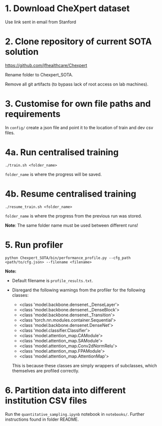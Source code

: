 # 1. Download CheXpert dataset 
Use link sent in email from Stanford

# 2. Clone repository of current SOTA solution
https://github.com/jfhealthcare/Chexpert

Rename folder to Chexpert_SOTA.

Remove all git artifacts (to bypass lack of root access on lab machines).

# 3. Customise for own file paths and requirements
In ```config/``` create a json file and point it to the location of train and dev csv files. 

# 4a. Run centralised training
```./train.sh <folder_name>```

```folder_name``` is where the progress will be saved.

# 4b. Resume centralised training
```./resume_train.sh <folder_name>```

```folder_name``` is where the progress from the previous run was stored. 

**Note**: The same folder name must be used between different runs!

# 5. Run profiler
```python Chexpert_SOTA/bin/performance_profile.py --cfg_path <path/to/cfg.json> --filename <filename>```

**Note:** 

- Default filename is ```profile_results.txt```.
- Disregard the following warnings from the profiler for the following classes:

    - <class 'model.backbone.densenet._DenseLayer'>
    - <class 'model.backbone.densenet._DenseBlock'>
    - <class 'model.backbone.densenet._Transition'>
    - <class 'torch.nn.modules.container.Sequential'>
    - <class 'model.backbone.densenet.DenseNet'>
    - <class 'model.classifier.Classifier'>
    - <class 'model.attention_map.CAModule'>
    - <class 'model.attention_map.SAModule'>
    - <class 'model.attention_map.Conv2dNormRelu'>
    - <class 'model.attention_map.FPAModule'>
    - <class 'model.attention_map.AttentionMap'>

    This is because these classes are simply wrappers of subclasses, which themselves are profiled correctly.


# 6. Partition data into different institution CSV files

Run the ```quantitative_sampling.ipynb``` notebook in ```notebooks/```. Further instructions found in folder README. 